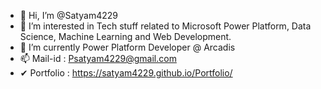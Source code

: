- 👋 Hi, I’m @Satyam4229
- 👀 I’m interested in Tech stuff related to Microsoft Power Platform, Data Science, Machine Learning and Web Development.
- 🌱 I’m currently Power Platform Developer @ Arcadis
- 📫 Mail-id : Psatyam4229@gmail.com 
- ✔ Portfolio : https://satyam4229.github.io/Portfolio/

<!---
Satyam4229/Satyam4229 is a ✨ special ✨ repository because its `README.md` (this file) appears on your GitHub profile.
You can click the Preview link to take a look at your changes.
--->
